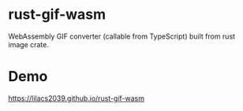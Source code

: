# rust-gif-wasm

WebAssembly GIF converter (callable from TypeScript) built from rust image crate.



# Demo

https://lilacs2039.github.io/rust-gif-wasm
















